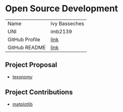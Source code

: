 # Open Source Development

|  |  |
|:--|:--|
|Name|Ivy Basseches|
|UNI| imb2139|
| GitHub Profile | [link](https://github.com/basseches) |
| GitHub README | [link](https://github.com/basseches/basseches/blob/main/README.md) |

## Project Proposal

- [texonomy](../projects/python/texonomy.md)

## Project Contributions

- [matplotlib](../projects/python/matplotlib.md)

